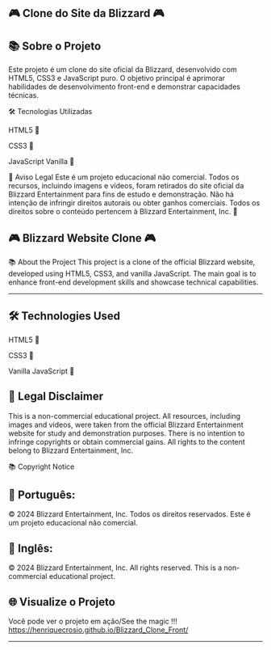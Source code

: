 ## 🎮 Clone do Site da Blizzard 🎮

## 📚 Sobre o Projeto

Este projeto é um clone do site oficial da Blizzard, desenvolvido com HTML5, CSS3 e JavaScript puro. O objetivo principal é aprimorar habilidades de desenvolvimento front-end e demonstrar capacidades técnicas.

🛠 Tecnologias Utilizadas

HTML5 📄

CSS3 🎨

JavaScript Vanilla 🧮

📝 Aviso Legal
Este é um projeto educacional não comercial. Todos os recursos, incluindo imagens e vídeos, foram retirados do site oficial da Blizzard Entertainment para fins de estudo e demonstração. Não há intenção de infringir direitos autorais ou obter ganhos comerciais. Todos os direitos sobre o conteúdo pertencem à Blizzard Entertainment, Inc. 📝

## 🎮 Blizzard Website Clone 🎮

📚 About the Project
This project is a clone of the official Blizzard website, developed using HTML5, CSS3, and vanilla JavaScript. The main goal is to enhance front-end development skills and showcase technical capabilities.

---

## 🛠 Technologies Used

HTML5 📄

CSS3 🎨

Vanilla JavaScript 🧮

## 📝 Legal Disclaimer

This is a non-commercial educational project. All resources, including images and videos, were taken from the official Blizzard Entertainment website for study and demonstration purposes. There is no intention to infringe copyrights or obtain commercial gains. All rights to the content belong to Blizzard Entertainment, Inc.

📚 Copyright Notice

## 📝 Português:

© 2024 Blizzard Entertainment, Inc. Todos os direitos reservados. Este é um projeto educacional não comercial.

## 📝 Inglês:

© 2024 Blizzard Entertainment, Inc. All rights reserved. This is a non-commercial educational project.

## 🌐 Visualize o Projeto

Você pode ver o projeto em ação/See the magic !!!
https://henriquecrosio.github.io/Blizzard_Clone_Front/

---
